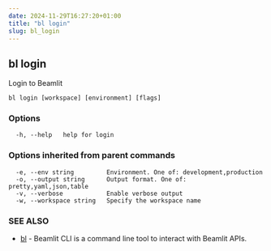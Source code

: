 ```yaml
---
date: 2024-11-29T16:27:20+01:00
title: "bl login"
slug: bl_login
---
```

## bl login

Login to Beamlit

```
bl login [workspace] [environment] [flags]
```

### Options

```
  -h, --help   help for login
```

### Options inherited from parent commands

```
  -e, --env string         Environment. One of: development,production
  -o, --output string      Output format. One of: pretty,yaml,json,table
  -v, --verbose            Enable verbose output
  -w, --workspace string   Specify the workspace name
```

### SEE ALSO

* [bl](bl.md)	 - Beamlit CLI is a command line tool to interact with Beamlit APIs.

